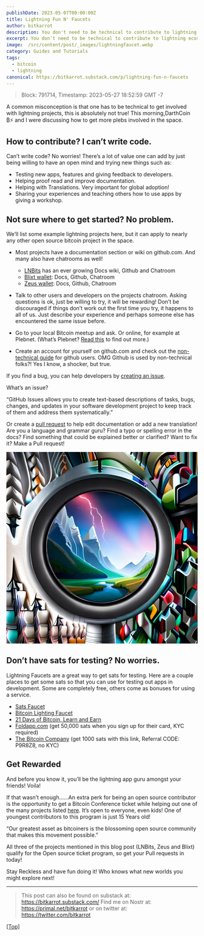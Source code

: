 ```yaml
---
publishDate: 2023-05-07T00:00:00Z
title: Lightning Fun N' Faucets
author: bitkarrot
description: You don't need to be technical to contribute to lightning ecosystem. Here's how to get started and rewarded all at once.
excerpt: You don't need to be technical to contribute to lightning ecosystem. Here's how to get started and rewarded all at once.
image:  /src/content/post/_images/lightningfaucet.webp
category: Guides and Tutorials
tags:
  - bitcoin
  - lightning
canonical: https://bitkarrot.substack.com/p/lightning-fun-n-faucets
---
```


> Block: 791714, Timestamp: 2023-05-27 18:52:59 GMT -7

A common misconception is that one has to be technical to get involved with lightning projects, this is absolutely not true! This morning,DarthCoin ₿⚡️ and I were discussing how to get more plebs involved in the space.

## How to contribute? I can’t write code.

Can’t write code? No worries! There’s a lot of value one can add by just being willing to have an open mind and trying new things such as:

- Testing new apps, features and giving feedback to developers.
- Helping proof read and improve documentation.
- Helping with Translations. Very important for global adoption!
- Sharing your experiences and teaching others how to use apps by giving a workshop.

## Not sure where to get started? No problem.

We’ll list some example lightning projects here, but it can apply to nearly any other open source bitcoin project in the space.

- Most projects have a documentation section or wiki on github.com. And many also have chatrooms as well!

  - [LNBits](https://lnbits.com) has an ever growing Docs wiki, Github and Chatroom
  - [Blixt wallet](https://github.com/hsjoberg/blixt-wallet): Docs, Github, Chatroom
  - [Zeus wallet](https://github.com/ZeusLN/zeus): Docs, Github, Chatroom

- Talk to other users and developers on the projects chatroom. Asking questions is ok, just be willing to try, it will be rewarding! Don’t be discouraged if things don’t work out the first time you try, it happens to all of us. Just describe your experience and perhaps someone else has encountered the same issue before.

- Go to your local Bitcoin meetup and ask. Or online, for example at Plebnet. (What’s Plebnet?
  [Read this](https://plebnet.wiki/wiki/Welcome_to_Plebnet) to find out more.)

- Create an account for yourself on github.com and check out the [non-technical guide](https://ben.balter.com/2023/03/02/github-for-non-technical-roles/) for github users. OMG Github is used by non-technical folks?! Yes I know, a shocker, but true.

If you find a bug, you can help developers by [creating an issue](https://www.7pace.com/blog/github-issues).

What’s an issue?

“GitHub Issues allows you to create text-based descriptions of tasks, bugs, changes, and updates in your software development project to keep track of them and address them systematically.”

Or create a [pull request](https://www.howtogeek.com/devops/what-are-git-pull-requests-and-how-do-you-use-them/) to help edit documentation or add a new translation! Are you a language and grammar guru? Find a typo or spelling error in the docs? Find something that could be explained better or clarified? Want to fix it? Make a Pull request!

![lightning faucet up close](/src/content/post/_images/lightningfaucet2.webp)

## Don’t have sats for testing? No worries.

Lightning Faucets are a great way to get sats for testing. Here are a couple places to get some sats so that you can use for testing out apps in development. Some are completely free, others come as bonuses for using a service.

- [Sats Faucet](https://satsfaucet.com/register?r=1184)
- [Bitcoin Lighting Faucet](https://www.lightningnetworkstores.com/faucet)
- [21 Days of Bitcoin, Learn and Earn](https://www.lightningnetworkstores.com/faucet)
- [Foldapp.com](https://foldapp.com/) (get 50,000 sats when you sign up for their card, KYC required)
- [The Bitcoin Company](https://foldapp.com/) (get 1000 sats with this link, Referral CODE: P9R8Z8, no KYC)

## Get Rewarded

And before you know it, you’ll be the lightning app guru amongst your friends! Voila!

If that wasn’t enough……An extra perk for being an open source contributor is the opportunity to get a Bitcoin Conference ticket while helping out one of the many projects listed [here](https://b.tc/conference/opensource). It’s open to everyone, even kids! One of youngest contributors to this program is just 15 Years old!

“Our greatest asset as bitcoiners is the blossoming open source community that makes this movement possible.”

All three of the projects mentioned in this blog post (LNBits, Zeus and Blixt) qualify for the Open source ticket program, so get your Pull requests in today!

Stay Reckless and have fun doing it! Who knows what new worlds you might explore next!

<hr>

> This post can also be found on substack at: https://bitkarrot.substack.com/
> Find me on Nostr at: https://primal.net/bitkarrot or on twitter at: https://twitter.com/bitkarrot

[[Top]](#top)
